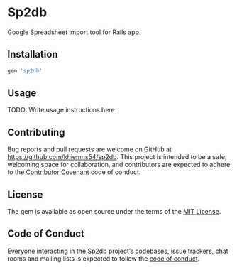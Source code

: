 # Sp2db

Google Spreadsheet import tool for Rails app.

## Installation

```ruby
gem 'sp2db'
```

## Usage

TODO: Write usage instructions here

## Contributing

Bug reports and pull requests are welcome on GitHub at https://github.com/khiemns54/sp2db. This project is intended to be a safe, welcoming space for collaboration, and contributors are expected to adhere to the [Contributor Covenant](http://contributor-covenant.org) code of conduct.

## License

The gem is available as open source under the terms of the [MIT License](https://opensource.org/licenses/MIT).

## Code of Conduct

Everyone interacting in the Sp2db project’s codebases, issue trackers, chat rooms and mailing lists is expected to follow the [code of conduct](https://github.com/khiemns54/sp2db/blob/master/CODE_OF_CONDUCT.md).
